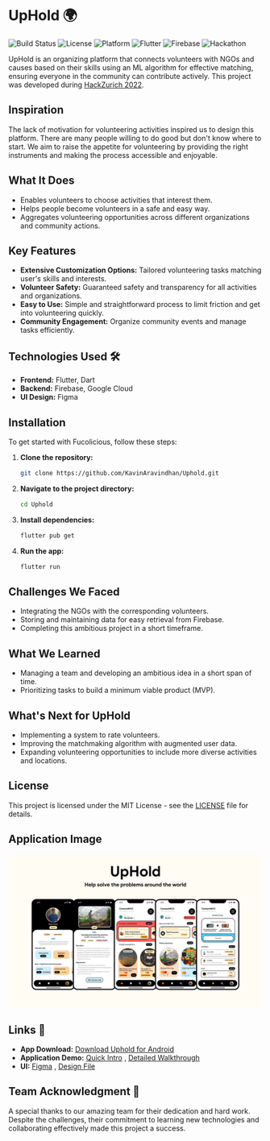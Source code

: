 # UpHold 🌍

![Build Status](https://img.shields.io/badge/build-stable-brightgreen)
![License](https://img.shields.io/badge/license-MIT-blue)
![Platform](https://img.shields.io/badge/platform-Android-yellow)
![Flutter](https://img.shields.io/badge/Flutter-Framework-blue?logo=flutter)
![Firebase](https://img.shields.io/badge/Firebase-Database-orange?logo=firebase)
![Hackathon](https://img.shields.io/badge/Hackathon-HackZurich%202022-neon)

UpHold is an organizing platform that connects volunteers with NGOs and causes based on their skills using an ML algorithm for effective matching, ensuring everyone in the community can contribute actively. This project was developed during [HackZurich 2022](https://hackzurich.com/highlights-2022).

## Inspiration
The lack of motivation for volunteering activities inspired us to design this platform. There are many people willing to do good but don't know where to start. We aim to raise the appetite for volunteering by providing the right instruments and making the process accessible and enjoyable.

## What It Does
- Enables volunteers to choose activities that interest them.
- Helps people become volunteers in a safe and easy way.
- Aggregates volunteering opportunities across different organizations and community actions.

## Key Features
- **Extensive Customization Options:** Tailored volunteering tasks matching user's skills and interests.
- **Volunteer Safety:** Guaranteed safety and transparency for all activities and organizations.
- **Easy to Use:** Simple and straightforward process to limit friction and get into volunteering quickly.
- **Community Engagement:** Organize community events and manage tasks efficiently.

## Technologies Used 🛠️
- **Frontend:** Flutter, Dart
- **Backend:** Firebase, Google Cloud
- **UI Design:** Figma

## Installation

To get started with Fucolicious, follow these steps:

1. **Clone the repository:**
   ```sh
   git clone https://github.com/KavinAravindhan/Uphold.git
   ```
2. **Navigate to the project directory:**
   ```sh
   cd Uphold
   ```
3. **Install dependencies:**
   ```sh
   flutter pub get
   ```
4. **Run the app:**
   ```sh
   flutter run
   ```

## Challenges We Faced
- Integrating the NGOs with the corresponding volunteers.
- Storing and maintaining data for easy retrieval from Firebase.
- Completing this ambitious project in a short timeframe.

## What We Learned
- Managing a team and developing an ambitious idea in a short span of time.
- Prioritizing tasks to build a minimum viable product (MVP).

## What's Next for UpHold
- Implementing a system to rate volunteers.
- Improving the matchmaking algorithm with augmented user data.
- Expanding volunteering opportunities to include more diverse activities and locations.

## License

This project is licensed under the MIT License - see the [LICENSE](LICENSE) file for details.

## Application Image

![Cover](https://github.com/KavinAravindhan/Uphold/blob/master/images/Cover.png)

## Links 🔗
- **App Download:** [Download Uphold for Android](https://drive.google.com/file/d/1-GTWFHPub5XFmwoVFRcBzEjJ91Bc7wFa/view?usp=drive_link)
- **Application Demo:** [Quick Intro](https://github.com/KavinAravindhan/Uphold/blob/master/images/Quick%20Intro.mkv) , [Detailed Walkthrough](https://github.com/KavinAravindhan/Uphold/blob/master/images/Detailed%20Walkthrough.mkv)
- **UI:** [Figma](https://www.figma.com/design/4h5UoRhAIr8zFuFiqfhH77/Final-Design?node-id=0-1&t=5RlBlAgxRmC0brc7-0) , [Design File](https://github.com/KavinAravindhan/Uphold/blob/master/images/Figma%20Design%20File.fig)

## Team Acknowledgment 🙌

A special thanks to our amazing team for their dedication and hard work. Despite the challenges, their commitment to learning new technologies and collaborating effectively made this project a success.
